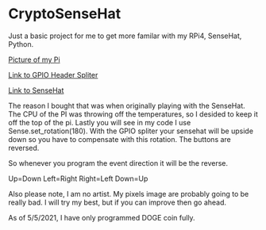 # CryptoSenseHat
Just a basic project for me to get more familar with my RPi4, SenseHat, Python.


[Picture of my Pi](media/pi4pic.jpeg)

[Link to GPIO Header Spliter](https://www.amazon.com/gp/product/B07MCW4KCM/ref=ppx_yo_dt_b_search_asin_title?ie=UTF8&psc=1)

[Link to SenseHat](https://www.raspberrypi.org/products/sense-hat/)

The reason I bought that was when originally playing with the SenseHat. 
The CPU of the PI was throwing off the temperatures, so I desided to keep it off the top of the pi.
Lastly you will see in my code I use Sense.set_rotation(180). With the GPIO spliter your sensehat will be upside down so you have to compensate with this rotation. The buttons are reversed. 

So whenever you program the event direction it will be the reverse. 

Up=Down
Left=Right
Right=Left
Down=Up

Also please note, I am no artist. My pixels image are probably going to be really bad. I will try my best, but if you can improve then go ahead. 


As of 5/5/2021, I have only programmed DOGE coin fully. 
